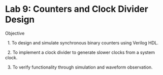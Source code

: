 # Lab 9: Counters and Clock Divider Design



Objective

&nbsp;   1. To design and simulate synchronous binary counters using Verilog HDL.

&nbsp;   2. To implement a clock divider to generate slower clocks from a system clock.

&nbsp;   3. To verify functionality through simulation and waveform observation.



